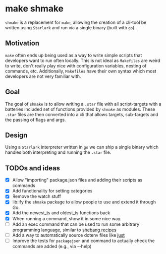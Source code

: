 # make shmake

`shmake` is a replacement for `make`, allowing the creation of a cli-tool be written using `Starlark` and run via a
single binary (built with `go`).

## Motivation

`make` often ends up being used as a way to write simple scripts that developers want to run often locally. This is not
ideal as `Makefiles` are weird to write, don't really play nice with configuration variables, nesting of commands, etc.
Additionally, `Makefiles` have their own syntax which most developers are not very familiar with.

## Goal

The goal of `shmake` is to allow writing a `.star` file with all script-targets with a batteries included set of
functions provided by `shmake` as modules. These `.star` files are then converted into a cli that allows targets,
sub-targets and the passing of flags and args.

## Design

Using a `Starlark` interpreter written in `go` we can ship a single binary which handles both interpreting and running
the `.star` file.

## TODOs and ideas

- [x] Allow "importing" package.json files and adding their scripts as commands
- [x] Add functionality for setting categories
- [x] Remove the watch stuff
- [x] lib:ify the `shmake` package to allow people to use and extend it through Go.
- [x] Add the newest_ts and oldest_ts functions back
- [x] When running a command, show it in some nice way.
- [ ] Add an exec command that can be used to run some arbitrary programming language, similar to [shebang recipes](https://github.com/casey/just?tab=readme-ov-file#shebang-recipes)
- [ ] Add a way to automatically source dotenv files like [just](https://github.com/casey/just?tab=readme-ov-file#dotenv-settings)
- [ ] Improve the tests for `packagejson` and command to actually check the commands are added (e.g., via --help)
